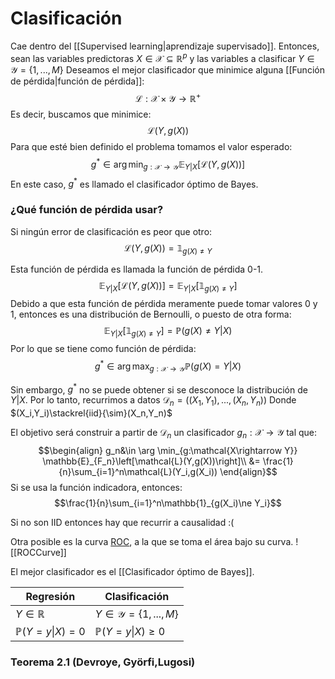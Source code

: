 # Clasificación
Cae dentro del [[Supervised learning|aprendizaje supervisado]]. 
Entonces, sean las variables predictoras $X\in\mathcal{X}\subseteq \mathbb{R}^p$ y las variables a clasificar $Y\in\mathcal{Y}=\{1,...,M\}$
Deseamos el mejor clasificador que minimice alguna [[Función de pérdida|función de pérdida]]:
$$\mathcal{L}:\mathcal{X}\times\mathcal{Y}\rightarrow\mathbb{R}^+$$
Es decir, buscamos que minimice:
$$\mathcal{L}\left(Y,g(X)\right)$$
Para que esté bien definido el problema tomamos el valor esperado:
$$g^* \in \arg \min_{g:\mathcal{X\rightarrow Y}} \mathbb{E}_{Y|X}\left[\mathcal{L}(Y,g(X))\right]$$
En este caso, $g^*$ es llamado el clasificador óptimo de Bayes.
### ¿Qué función de pérdida usar?

Si ningún error de clasificación es peor que otro: 
$$\mathcal{L}(Y,g(X)) = \mathbb{1}_{g(X)\ne Y}$$

Esta función de pérdida es llamada la función de pérdida 0-1. 
$$\mathbb{E}_{Y|X}\left[\mathcal{L}(Y,g(X))\right] = \mathbb{E}_{Y|X}\left[\mathbb{1}_{g(X)\ne Y}\right]
$$
Debido a que esta función de pérdida meramente puede tomar valores 0 y 1, entonces es una distribución de Bernoulli, o puesto de otra forma: 
$$\mathbb{E}_{Y|X}\left[\mathbb{1}_{g(X)\ne Y}\right] = \mathbb{P}\left(g(X)\ne Y|X \right)$$
Por lo que se tiene como función de pérdida: 
$$g^* \in \arg \max_{g:\mathcal{X\rightarrow Y}} \mathbb{P}\left(g(X) = Y|X \right)$$

Sin embargo, $g^*$ no se puede obtener si se desconoce la distribución de $Y|X$. Por lo tanto, recurrimos a datos $\mathcal{D}_n=((X_1,Y_1),...,(X_n,Y_n))$
Donde $(X_i,Y_i)\stackrel{iid}{\sim}(X_n,Y_n)$

El objetivo será construir a partir de $\mathcal{D}_n$ un clasificador $g_n:\mathcal{X\rightarrow Y}$ tal que:
$$\begin{align}
g_n&\in \arg \min_{g:\mathcal{X\rightarrow Y}} \mathbb{E}_{F_n}\left[\mathcal{L}(Y,g(X))\right]\\
&= \frac{1}{n}\sum_{i=1}^n\mathcal{L}(Y_i,g(X_i))
\end{align}$$
Si se usa la función indicadora, entonces:
$$\frac{1}{n}\sum_{i=1}^n\mathbb{1}_{g(X_i)\ne Y_i}$$

Si no son IID entonces hay que recurrir a causalidad :(


Otra posible es la curva [ROC](https://en.wikipedia.org/wiki/Receiver_operating_characteristic), a la que se toma el área bajo su curva. 
![[ROCCurve]]

El mejor clasificador es el [[Clasificador óptimo de Bayes]].



| Regresión        | Clasificación                 |
| ---------------- | ----------------------------- |
| $Y\in\mathbb{R}$ | $Y\in\mathcal{Y}=\{1,...,M\}$ |
| $\mathbb{P}(Y=y  \| X) = 0$                       | $\mathbb{P}(Y=y \| X) \ge 0$ |

### Teorema 2.1 (Devroye, Györfi,Lugosi)
